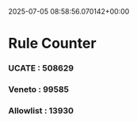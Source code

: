 2025-07-05 08:58:56.070142+00:00
# Rule Counter 
 ### UCATE : 508629

 ### Veneto : 99585

 ### Allowlist : 13930